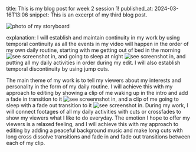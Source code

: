 
title: This is my blog post for week 2 session 1!
published_at: 2024-03-16T13:06
snippet: This is an excerpt of my third blog post.

![photo of my storyboard](/w01s1/storyboard_final.png)

explanation: 
I will establish and maintain continuity in my work by using temporal continuity as all the events in my video will happen in the order of my own daily routine, starting with me getting out of bed in the morning ![see screenshot in](/w01s1/gettingoutofbed.png), and going to sleep at night ![see screenshot in](/w01s1/goingtosleep.png), and putting all my daily activities in order during my edit. I will also establish temporal discontinuity by using jump cuts.

The main theme of my work is to tell my viewers about my interests and personality in the form of my daily routine. I will achieve this with my approach to editing by showing a clip of me waking up in the intro and add a fade in transition to it ![see screennshot in](/w01s1/fadein.png), and a clip of me going to sleep with a fade out transition to it ![see screenshot in](/w01s1/fadeout.png). During my work, I will connect footages of all my daily activities with cuts or crossfades to show my viewers what I like to do everyday. The emotion I hope to offer my viewers is a relaxed feeling, and I will achieve this with my approach to editing by adding a peaceful background music and make long cuts with long cross dissolve transitions and fade in and fade out transitions between each of my clip.

